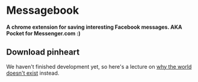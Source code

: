 Messagebook
======
**A chrome extension for saving interesting Facebook messages. AKA Pocket for Messenger.com :)**

## Download pinheart

We haven't finished development yet, so here's a lecture on [why the world doesn't exist](https://www.youtube.com/watch?v=S_9K_fPacZ8) instead.